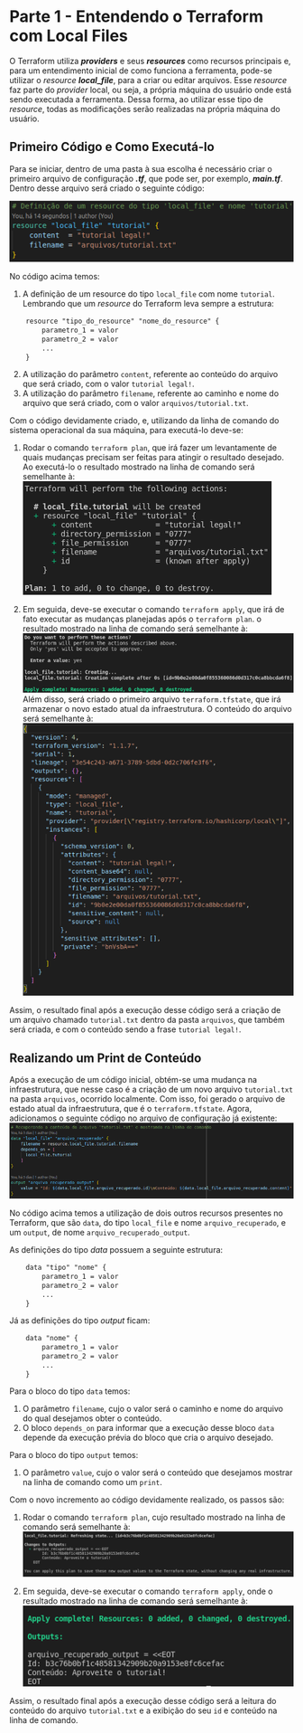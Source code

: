 # Parte 1 - Entendendo o Terraform com Local Files

O Terraform utiliza **_providers_** e seus **_resources_** como recursos principais e, para um entendimento inicial de como funciona a ferramenta, pode-se utilizar o _resource_ **_local_file_**, para a criar ou editar arquivos. Esse _resource_ faz parte do _provider_ local, ou seja, a própria máquina do usuário onde está sendo executada a ferramenta. Dessa forma, ao utilizar esse tipo de _resource_, todas as modificações serão realizadas na própria máquina do usuário.

## Primeiro Código e Como Executá-lo

Para se iniciar, dentro de uma pasta à sua escolha é necessário criar o primeiro arquivo de configuração **_.tf_**, que pode ser, por exemplo, **_main.tf_**. Dentro desse arquivo será criado o seguinte código:

![Definição Inicial de local_file](images/local_file_initial.png)

No código acima temos:

1. A definição de um resource do tipo ```local_file``` com nome ```tutorial```. Lembrando que um _resource_ do Terraform leva sempre a estrutura:

```
    resource "tipo_do_resource" "nome_do_resource" {
        parametro_1 = valor
        parametro_2 = valor
        ...
    }
```

2. A utilização do parâmetro ```content```, referente ao conteúdo do arquivo que será criado, com o valor ```tutorial legal!```.
3. A utilização do parâmetro ```filename```, referente ao caminho e nome do arquivo que será criado, com o valor ```arquivos/tutorial.txt```.

Com o código devidamente criado, e, utilizando da linha de comando do sistema operacional da sua máquina, para executá-lo deve-se:

1. Rodar o comando ```terraform plan```, que irá fazer um levantamente de quais mudanças precisam ser feitas para atingir o resultado desejado. Ao executá-lo o resultado mostrado na linha de comando será semelhante à:
![Terraform plan](images/terraform_plan.png)

2. Em seguida, deve-se executar o comando ```terraform apply```, que irá de fato executar as mudanças planejadas após o ```terraform plan```. o resultado mostrado na linha de comando será semelhante à:
![Terraform plan](images/terraform_apply.png)
Além disso, será criado o primeiro arquivo ```terraform.tfstate```, que irá armazenar o novo estado atual da infraestrutura. O conteúdo do arquivo será semelhante à:
![Terraform plan](images/terraform_initial_state.png)

Assim, o resultado final após a execução desse código será a criação de um arquivo chamado ```tutorial.txt``` dentro da pasta ```arquivos```, que também será criada, e com o conteúdo sendo a frase ```tutorial legal!```.

## Realizando um Print de Conteúdo

Após a execução de um código inicial, obtém-se uma mudança na infraestrutura, que nesse caso é a criação de um novo arquivo ```tutorial.txt``` na pasta ```arquivos```, ocorrido localmente.
Com isso, foi gerado o arquivo de estado atual da infraestrutura, que é
o ```terraform.tfstate```. Agora, adicionamos o seguinte código no arquivo de configuração já existente:
![Terraform plan](images/terraform_segunda_mudanca.png)

No código acima temos a utilização de dois outros recursos presentes no Terraform, que são ```data```, do tipo ```local_file``` e nome ```arquivo_recuperado```, e um ```output```, de nome ```arquivo_recuperado_output```.

As definições do tipo _data_ possuem a seguinte estrutura:

```
    data "tipo" "nome" {
        parametro_1 = valor
        parametro_2 = valor
        ...
    }
```

Já as definições do tipo _output_ ficam:

```
    data "nome" {
        parametro_1 = valor
        parametro_2 = valor
        ...
    }
```

Para o bloco do tipo ```data``` temos:

1. O parâmetro ```filename```, cujo o valor será o caminho e nome do arquivo do qual desejamos obter o conteúdo.
2. O bloco ```depends_on``` para informar que a execução desse bloco ```data``` depende da execução prévia do bloco que cria o arquivo desejado.

Para o bloco do tipo ```output``` temos:

1. O parâmetro ```value```, cujo o valor será o conteúdo que desejamos mostrar na linha de comando como um ```print```.

Com o novo incremento ao código devidamente realizado, os passos são:

1. Rodar o comando ```terraform plan```, cujo resultado mostrado na linha de comando será semelhante à:
![Terraform plan](images/terraform_plan_print.png)

2. Em seguida, deve-se executar o comando ```terraform apply```, onde o resultado mostrado na linha de comando será semelhante à:
![Terraform plan](images/terraform_apply_output.png)

Assim, o resultado final após a execução desse código será a leitura do conteúdo do arquivo ```tutorial.txt``` e a exibição do seu ```id``` e conteúdo na linha de comando.
